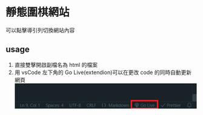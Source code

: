 # 靜態圍棋網站

可以點擊導引列切換網站內容

## usage

1. 直接雙擊開啟副檔名為 html 的檔案
2. 用 vsCode 左下角的 Go Live(extendion)可以在更改 code 的同時自動更新網頁
   ![Go Live](goLivePic.png)
